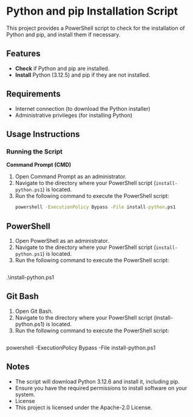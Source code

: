 # Python and pip Installation Script

This project provides a PowerShell script to check for the installation of Python and pip, and install them if necessary.

## Features

- **Check** if Python and pip are installed.
- **Install** Python (3.12.5) and pip if they are not installed.

## Requirements

- Internet connection (to download the Python installer)
- Administrative privileges (for installing Python)

## Usage Instructions

### Running the Script

**Command Prompt (CMD)**
1. Open Command Prompt as an administrator.
2. Navigate to the directory where your PowerShell script (`install-python.ps1`) is located.
3. Run the following command to execute the PowerShell script:
   ```cmd
   powershell -ExecutionPolicy Bypass -File install-python.ps1
   
## PowerShell

1. Open PowerShell as an administrator.
2. Navigate to the directory where your PowerShell script (`install-python.ps1`) is located.
3. Run the following command to execute the PowerShell script:
   ```powershell
  .\install-python.ps1
  
## Git Bash

1. Open Git Bash.
2. Navigate to the directory where your PowerShell script (install-python.ps1) is located.
3. Run the following command to execute the PowerShell script:
   ```bash
  powershell -ExecutionPolicy Bypass -File install-python.ps1
  
## Notes
- The script will download Python 3.12.6 and install it, including pip.
- Ensure you have the required permissions to install software on your system.
- License
- This project is licensed under the Apache-2.0 License.
